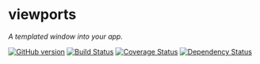 # viewports
*A templated window into your app.*

[![GitHub version](http://img.shields.io/github/tag/kmchugh/viewports.svg?branch=master)](http://github.com/kmchugh/viewports)
[![Build Status](https://travis-ci.org/kmchugh/viewports.svg?branch=master)](https://travis-ci.org/kmchugh/viewports)
[![Coverage Status](https://coveralls.io/repos/kmchugh/viewports/badge.png?branch=master)](https://coveralls.io/r/kmchugh/viewports?branch=master)
[![Dependency Status](https://gemnasium.com/kmchugh/lumberjack.svg)](https://gemnasium.com/kmchugh/viewports)



